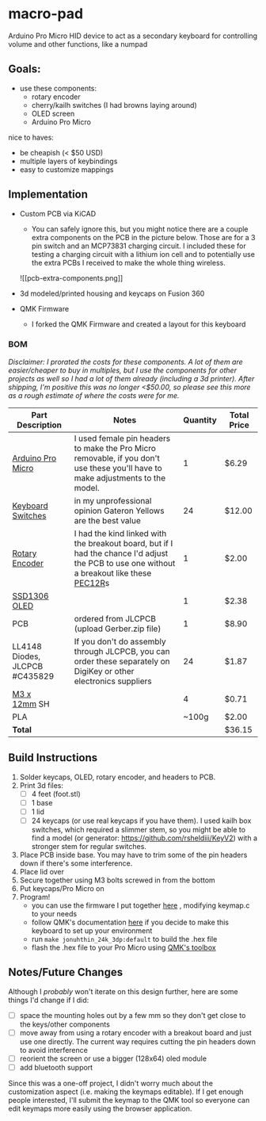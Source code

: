 # macro-pad

Arduino Pro Micro HID device to act as a secondary keyboard for controlling volume and other functions, like a numpad

## Goals:

- use these components:
  - rotary encoder
  - cherry/kailh switches (I had browns laying around)
  - OLED screen
  - Arduino Pro Micro

nice to haves:

- be cheapish (< $50 USD)
- multiple layers of keybindings
- easy to customize mappings

## Implementation

- Custom PCB via KiCAD

  - You can safely ignore this, but you might notice there are a couple extra components on the PCB in the picture below. Those are for a 3 pin switch and an MCP73831 charging circuit. I included these for testing a charging circuit with a lithium ion cell and to potentially use the extra PCBs I received to make the whole thing wireless.

  ![[pcb-extra-components.png]]

- 3d modeled/printed housing and keycaps on Fusion 360
- QMK Firmware
  - I forked the QMK Firmware and created a layout for this keyboard
### BOM

_Disclaimer: I prorated the costs for these components. A lot of them are easier/cheaper to buy in multiples, but I use the components for other projects as well so I had a lot of them already (including a 3d printer). After shipping, I'm positive this was no longer <$50.00, so please see this more as a rough estimate of where the costs were for me._

| Part Description                                                                                                                                                                                                                                                                                                                                                                                                                                                                                                                                                                                                                                                                                                                                                                                                                                                                                                                                                                                                                                                                                                                                                                                                                             | Notes                                                                                                                                                                                                                          | Quantity | Total Price |
| -------------------------------------------------------------------------------------------------------------------------------------------------------------------------------------------------------------------------------------------------------------------------------------------------------------------------------------------------------------------------------------------------------------------------------------------------------------------------------------------------------------------------------------------------------------------------------------------------------------------------------------------------------------------------------------------------------------------------------------------------------------------------------------------------------------------------------------------------------------------------------------------------------------------------------------------------------------------------------------------------------------------------------------------------------------------------------------------------------------------------------------------------------------------------------------------------------------------------------------------- | ------------------------------------------------------------------------------------------------------------------------------------------------------------------------------------------------------------------------------ | -------- | ----------- |
| [Arduino Pro Micro](https://www.amazon.com/Teyleten-Robot-Bootloadered-Development-Microcontroller/dp/B08THVMQ46/ref=sr_1_1?crid=2VESLUXGU0N29&dib=eyJ2IjoiMSJ9.-hORpJsaUmiZ0DsxBhwltnZNUj96NW85UeZwIo4rCzSSD5IZJ2sQ8gR3akyhMcenOSP8NqMRcOHa2AP_5pMlEyGlhLkJ2gSFFIjhGe4lyhXQMHvHjqX4yFKkdq7h1H1a1aH4up-Rnf2nA0J-le_nhokiLFBPXCpjzcwTgPN8MOJMSTII0tUELs1rXE2TFy0hSmOPnfdzUMDdFU4aN-K7aQijzzNrcVrn42aWlh4boTbMW9m6hHN7ZdXmTZpA_cP4xhrr1GEdvoi87hhrpQQ1P_fH8KiM1B9NN2vwqEAYNq8.fBddrCWZP2I41st-l102FscxzcUn28_Y5U_SCSpWu38&dib_tag=se&keywords=pro+micro&qid=1722219576&s=electronics&sprefix=pro+micro%2Celectronics%2C85&sr=1-1 "https://www.amazon.com/Teyleten-Robot-Bootloadered-Development-Microcontroller/dp/B08THVMQ46/ref=sr_1_1?crid=2VESLUXGU0N29&dib=eyJ2IjoiMSJ9.-hORpJsaUmiZ0DsxBhwltnZNUj96NW85UeZwIo4rCzSSD5IZJ2sQ8gR3akyhMcenOSP8NqMRcOHa2AP_5pMlEyGlhLkJ2gSFFIjhGe4lyhXQMHvHjqX4yFKkdq7h1H1a1aH4up-Rnf2nA0J-le_nhokiLFBPXCpjzcwTgPN8MOJMSTII0tUELs1rXE2TFy0hSmOPnfdzUMDdFU4aN-K7aQijzzNrcVrn42aWlh4boTbMW9m6hHN7ZdXmTZpA_cP4xhrr1GEdvoi87hhrpQQ1P_fH8KiM1B9NN2vwqEAYNq8.fBddrCWZP2I41st-l102FscxzcUn28_Y5U_SCSpWu38&dib_tag=se&keywords=pro+micro&qid=1722219576&s=electronics&sprefix=pro+micro%2Celectronics%2C85&sr=1-1") | I used female pin headers to make the Pro Micro removable, if you don't use these you'll have to make adjustments to the model.                                                                                                | 1        | $6.29       |
| [Keyboard Switches](https://kbdfans.com/products/pls-do-not-delete-it-switch-option?_pos=7&_sid=81fc3dcd6&_ss=r&variant=39912664400011 "https://kbdfans.com/products/pls-do-not-delete-it-switch-option?_pos=7&_sid=81fc3dcd6&_ss=r&variant=39912664400011")                                                                                                                                                                                                                                                                                                                                                                                                                                                                                                                                                                                                                                                                                                                                                                                                                                                                                                                                                                                 | in my unprofessional opinion Gateron Yellows are the best value                                                                                                                                                                | 24       | $12.00      |
| [Rotary Encoder](https://www.amazon.com/Taiss-KY-040-Encoder-15%C3%9716-5-Arduino/dp/B07F26CT6B/ref=sr_1_2?dib=eyJ2IjoiMSJ9._s_FAhQr5PXlpTlOwNHvqxmNA_MXwOl_jKs_jX3zJP7OJPz78ybawFVX0qSHNl2IasIoPGXKgUDcxqB7WA0d5kgVVaADePFuRu5wHY0zLX0WsCfX_SuV0RAfCQ8t_e1JkH3_5Sdt8eAJ-80cS48xVpIyDNpS-LPlC3YPqvNwKxvV-GB5PRP7kqD1ljZPWhmqhTApwesUuD1jy6M_ZphAQhH6hq61gIClUBTqUBOLo1I._kYZ8rHNrynXbxVer7p3wGNRw9rx6ABgCqcK-rkMm4w&dib_tag=se&keywords=rotary+encoder&qid=1722470599&sr=8-2 "https://www.amazon.com/Taiss-KY-040-Encoder-15%C3%9716-5-Arduino/dp/B07F26CT6B/ref=sr_1_2?dib=eyJ2IjoiMSJ9._s_FAhQr5PXlpTlOwNHvqxmNA_MXwOl_jKs_jX3zJP7OJPz78ybawFVX0qSHNl2IasIoPGXKgUDcxqB7WA0d5kgVVaADePFuRu5wHY0zLX0WsCfX_SuV0RAfCQ8t_e1JkH3_5Sdt8eAJ-80cS48xVpIyDNpS-LPlC3YPqvNwKxvV-GB5PRP7kqD1ljZPWhmqhTApwesUuD1jy6M_ZphAQhH6hq61gIClUBTqUBOLo1I._kYZ8rHNrynXbxVer7p3wGNRw9rx6ABgCqcK-rkMm4w&dib_tag=se&keywords=rotary+encoder&qid=1722470599&sr=8-2")                                                                                                                                                                                                                                                                                                  | I had the kind linked with the breakout board, but if I had the chance I'd adjust the PCB to use one without a breakout like these [PEC12R](https://www.digikey.com/en/products/detail/bourns-inc/PEC12R-4225F-S0024/4499648)s | 1        | $2.00       |
| [SSD1306 OLED](https://www.amazon.com/Teyleten-Robot-Display-SSD1306-Raspberry/dp/B08ZY4YBHL/ref=sr_1_6?crid=1X1ODCPMBG4T7&dib=eyJ2IjoiMSJ9.l-FK2pxw8wWhZ_wtkFb4O317I1KcEin8dQMamdyEitE9LRh2ASA0jqjkAPis8a7H8O0BVjGwVcOVrv74dr2MPFvqay2peW42GiRTdbRF6hn0SXErhjwoKu8u_iuZIU4QpAGfImxPKWMZqECcr4cvEyHEu-duPwksqemCyrzq_fc-AOP-mXrxpfDBLmBpiCxFkXcxrjaRtNmS75Nmhz3cm8VC70wiUq7WHxFCZvfsyc4.O_p4mPadiFpwsO7idLw7kA7ve5s4o41nLcSCxjY9yI4&dib_tag=se&keywords=ssd1306+oled+display+module&qid=1722470662&sprefix=ssd1306%2Caps%2C91&sr=8-6 "https://www.amazon.com/Teyleten-Robot-Display-SSD1306-Raspberry/dp/B08ZY4YBHL/ref=sr_1_6?crid=1X1ODCPMBG4T7&dib=eyJ2IjoiMSJ9.l-FK2pxw8wWhZ_wtkFb4O317I1KcEin8dQMamdyEitE9LRh2ASA0jqjkAPis8a7H8O0BVjGwVcOVrv74dr2MPFvqay2peW42GiRTdbRF6hn0SXErhjwoKu8u_iuZIU4QpAGfImxPKWMZqECcr4cvEyHEu-duPwksqemCyrzq_fc-AOP-mXrxpfDBLmBpiCxFkXcxrjaRtNmS75Nmhz3cm8VC70wiUq7WHxFCZvfsyc4.O_p4mPadiFpwsO7idLw7kA7ve5s4o41nLcSCxjY9yI4&dib_tag=se&keywords=ssd1306+oled+display+module&qid=1722470662&sprefix=ssd1306%2Caps%2C91&sr=8-6")                                                                                                                                                                                |                                                                                                                                                                                                                                | 1        | $2.38       |
| PCB                                                                                                                                                                                                                                                                                                                                                                                                                                                                                                                                                                                                                                                                                                                                                                                                                                                                                                                                                                                                                                                                                                                                                                                                                                          | ordered from JLCPCB (upload Gerber.zip file)                                                                                                                                                                                   | 1        | $8.90       |
| LL4148 Diodes, JLCPCB #C435829                                                                                                                                                                                                                                                                                                                                                                                                                                                                                                                                                                                                                                                                                                                                                                                                                                                                                                                                                                                                                                                                                                                                                                                                               | If you don't do assembly through JLCPCB, you can order these separately on DigiKey or other electronics suppliers                                                                                                              | 24       | $1.87       |
| [M3 x 12mm](https://www.mcmaster.com/95263A146/ "https://www.mcmaster.com/95263A146/") SH                                                                                                                                                                                                                                                                                                                                                                                                                                                                                                                                                                                                                                                                                                                                                                                                                                                                                                                                                                                                                                                                                                                                                    |                                                                                                                                                                                                                                | 4        | $0.71       |
| PLA                                                                                                                                                                                                                                                                                                                                                                                                                                                                                                                                                                                                                                                                                                                                                                                                                                                                                                                                                                                                                                                                                                                                                                                                                                          |                                                                                                                                                                                                                                | ~100g    | $2.00       |
| **Total**                                                                                                                                                                                                                                                                                                                                                                                                                                                                                                                                                                                                                                                                                                                                                                                                                                                                                                                                                                                                                                                                                                                                                                                                                                    |                                                                                                                                                                                                                                |          | $36.15      |

## Build Instructions

1. Solder keycaps, OLED, rotary encoder, and headers to PCB.
1. Print 3d files:
	- [ ] 4 feet (foot.stl)
	- [ ] 1 base
	- [ ] 1 lid
	- [ ] 24 keycaps (or use real keycaps if you have them). I used kailh box switches, which required a slimmer stem, so you might be able to find a model (or generator: https://github.com/rsheldiii/KeyV2) with a stronger stem for regular switches.
1. Place PCB inside base. You may have to trim some of the pin headers down if there's some interference.
2. Place lid over
3. Secure together using M3 bolts screwed in from the bottom
4. Put keycaps/Pro Micro on
5. Program! 
	- you can use the firmware I put together [here](https://github.com/jonuhthin/qmk_firmware/tree/cf84ea766289dee4de3f93f87dd316478ff13fd7) , modifying keymap.c to your needs
	- follow QMK's documentation [here](https://docs.qmk.fm/newbs) if you decide to make this keyboard to set up your environment
	- run `make jonuhthin_24k_3dp:default` to build the .hex file
	- flash the .hex file to your Pro Micro using [QMK's toolbox](https://github.com/qmk/qmk_toolbox)

## Notes/Future Changes

Although I _probably_ won't iterate on this design further, here are some things I'd change if I did:

- [ ] space the mounting holes out by a few mm so they don't get close to the keys/other components
- [ ] move away from using a rotary encoder with a breakout board and just use one directly. The current way requires cutting the pin headers down to avoid interference
- [ ] reorient the screen or use a bigger (128x64) oled module
- [ ] add bluetooth support

Since this was a one-off project, I didn't worry much about the customization aspect (i.e. making the keymaps editable). If I get enough people interested, I'll submit the keymap to the QMK tool so everyone can edit keymaps more easily using the browser application.